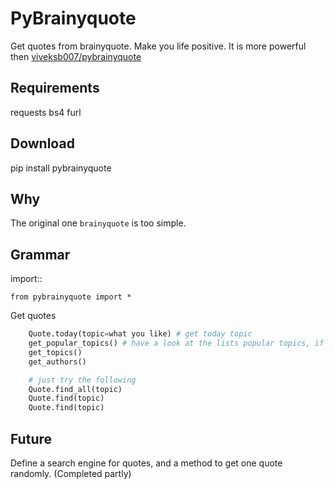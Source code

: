 # PyBrainyquote


Get quotes from brainyquote. Make you life positive. It is more powerful then [viveksb007/pybrainyquote](https://github.com/viveksb007/pybrainyquote)

Requirements
-------------

requests
bs4
furl


Download
---------

pip install pybrainyquote


Why
--------

The original one `brainyquote` is too simple. 



Grammar
--------
    
import::

    from pybrainyquote import *


Get quotes
```python
    Quote.today(topic=what you like) # get today topic
    get_popular_topics() # have a look at the lists popular topics, if you do not have any idea
    get_topics()
    get_authors()

    # just try the following
    Quote.find_all(topic)
    Quote.find(topic)
    Quote.find(topic)
```

Future
-------
Define a search engine for quotes, and a method to get one quote randomly. (Completed partly)
